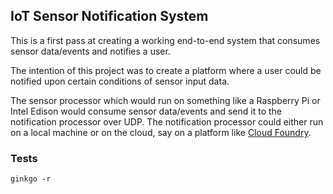 ## IoT Sensor Notification System

This is a first pass at creating a working end-to-end system that consumes sensor data/events and notifies a user.


The intention of this project was to create a platform where a user could be notified upon certain conditions of
sensor input data. 

The sensor processor which would run on something like a Raspberry Pi or Intel Edison would consume sensor data/events
 and send it to the notification processor over UDP. The notification processor could either run on a local machine or 
 on the cloud, say on a platform like [Cloud Foundry](http://docs.cloudfoundry.org/concepts/).
 
### Tests
```
ginkgo -r
```